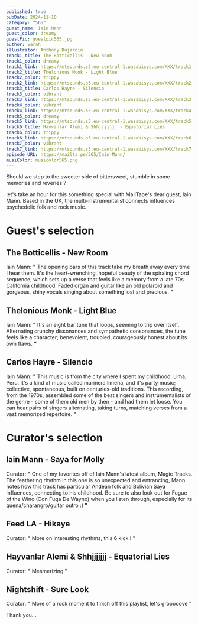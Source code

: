 ```yaml
---
published: true
pubDate: 2024-11-10
category: "565"
guest_name: Iain Mann
guest_color: dreamy
guestPic: guestpic565.jpg
author: Sarah
illustrator: Anthony Dujardin
track1_title: The Botticellis - New Room
track1_color: dreamy
track1_link: https://mtsounds.s3.eu-central-1.wasabisys.com/XXX/track1.mp3
track2_title: Thelonious Monk - Light Blue
track2_color: trippy
track2_link: https://mtsounds.s3.eu-central-1.wasabisys.com/XXX/track2.mp3
track3_title: Carlos Hayre - Silencio
track3_color: vibrant
track3_link: https://mtsounds.s3.eu-central-1.wasabisys.com/XXX/track3.mp3
track4_color: vibrant
track4_link: https://mtsounds.s3.eu-central-1.wasabisys.com/XXX/track4.mp3
track5_color: dreamy
track5_link: https://mtsounds.s3.eu-central-1.wasabisys.com/XXX/track5.mp3
track6_title: Hayvanlar Alemi & Shhjjjjjjj - Equatorial Lies
track6_color: trippy
track6_link: https://mtsounds.s3.eu-central-1.wasabisys.com/XXX/track6.mp3
track7_color: vibrant
track7_link: https://mtsounds.s3.eu-central-1.wasabisys.com/XXX/track7.mp3
episode_URL: https://mailta.pe/565/Iain-Mann/
musiColor: musicolor565.png
---
```

Should we step to the sweeter side of bittersweet, stumble in some memories and reveries ?

let's take an hour for this something special with MailTape's dear guest, Iain Mann. Based in the UK, the multi-instrumentalist connects influences psychedelic folk and rock music.   

# Guest's selection

## The Botticellis - New Room

 Iain Mann: **"** The opening bars of this track take my breath away every time I hear them. It's the heart-wrenching, hopeful beauty of the spiraling chord sequence, which sets up a verse that feels like a memory from a late 70s California childhood. Faded organ and guitar like an old polaroid and gorgeous, shiny vocals singing about something lost and precious. **"** 

## Thelonious Monk - Light Blue

 Iain Mann: **"** It's an eight bar tune that loops, seeming to trip over itself. Alternating crunchy dissonances and sympathetic consonances, the tune feels like a character; benevolent, troubled, courageously honest about its own flaws. **"** 

## Carlos Hayre - Silencio

 Iain Mann: **"** This music is from the city where I spent my childhood: Lima, Peru. It's a kind of music called marinera limeña, and it's party music; collective, spontaneous, built on centuries-old traditions. This recording, from the 1970s, assembled some of the best singers and instrumentalists of the genre - some of them old men by then - and had them let loose. You can hear pairs of singers alternating, taking turns, matching verses from a vast memorized repertoire. **"** 

# Curator's selection

## Iain Mann - Saya for Molly

 Curator: **"** One of my favorites off of Iain Mann's latest album, Magic Tracks. The feathering rhythm in this one is so unexpected and entrancing, Mann notes how this track has particular Andean folk and Bolivian Saya influences, connecting to his childhood. Be sure to also look out for Fugue of the Wino (Con Fuga De Wayno) when you listen through, especially for its quena/charangro/guitar outro :) **"** 

## Feed LA - Hikaye

 Curator: **"** More on interesting rhythms, this 6 kick ! **"** 

## Hayvanlar Alemi & Shhjjjjjjj - Equatorial Lies

 Curator: **"** Mesmerizing **"** 

## Nightshift - Sure Look

 Curator: **"** More of a rock moment to finish off this playlist, let's grooooove **"** 

 Thank you...
